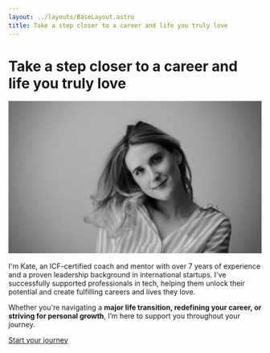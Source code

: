 ```yaml
---
layout: ../layouts/BaseLayout.astro
title: Take a step closer to a career and life you truly love
---
```


# Take a step closer to a career and life you truly love

![A black and white close up of a woman in a striped shirt, smiling, looking directly at the camera](../images/main-kate.jpg)

I'm Kate, an ICF-certified coach and mentor with over 7 years of experience and a proven leadership background in international startups. I've successfully supported professionals in tech, helping them unlock their potential and create fulfilling careers and lives they love. 

Whether you're navigating a **major life transition, redefining your career, or striving for personal growth**, I’m here to support you throughout your journey.


[Start your journey](/your-journey)
